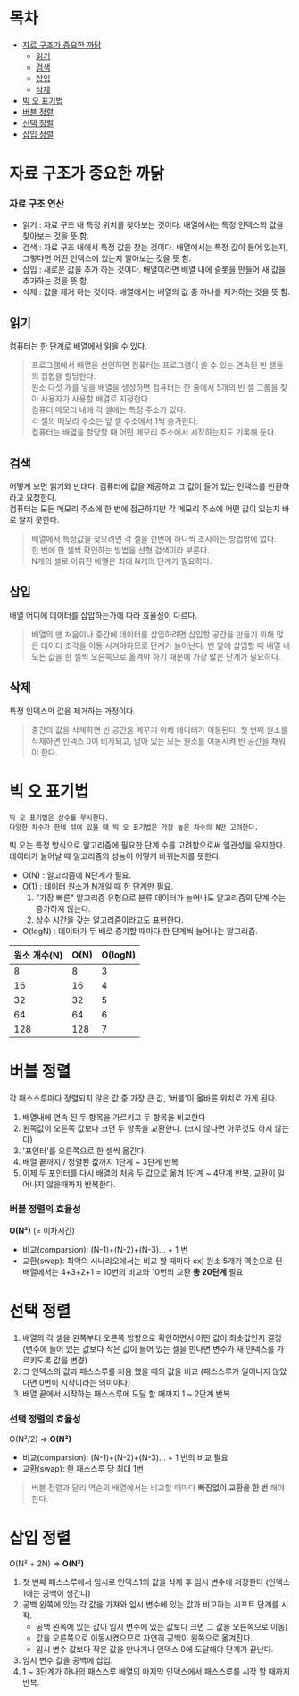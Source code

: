 
# 목차
- [자료 구조가 중요한 까닭](#1장-자료-구조가-중요한-까닭)  
  - [읽기](#읽기) 
  - [검색](#검색)
  - [삽입](#삽입)
  - [삭제](#삭제)
- [빅 오 표기법](#빅-오-표기법)  
- [버블 정렬](#버블-정렬)  
- [선택 정렬](#선택-정렬)  
- [삽입 정렬](#삽입-정렬)

# 자료 구조가 중요한 까닭 
### 자료 구조 연산
* 읽기 : 자료 구조 내 특정 위치를 찾아보는 것이다. 배열에서는 특정 인덱스의 값을 찾아보는 것을 뜻 함.  
* 검색 : 자료 구조 내에서 특정 값을 찾는 것이다. 배열에서는 특정 값이 들어 있는지, 그렇다면 어떤 인덱스에 있는지 알아보는 것을 뜻 함.
* 삽입 : 새로운 값을 추가 하는 것이다. 배열이라면 배열 내에 슬롯을 만들어 새 값을 추가하는 것을 뜻 함.
* 삭제 : 값을 제거 하는 것이다. 배열에서는 배열의 값 중 하나를 제거하는 것을 뜻 함.

## 읽기
컴퓨터는 한 단계로 배열에서 읽을 수 있다.
> 프로그램에서 배열을 선언하면 컴퓨터는 프로그램이 쓸 수 있는 연속된 빈 셀들의 집합을 할당한다.  
> 원소 다섯 개를 넣을 배열을 생성하면 컴퓨터는 한 줄에서 5개의 빈 셀 그룹을 찾아 사용자가 사용할 배열로 지정한다.  
> 컴퓨터 메모리 내에 각 셀에는 특정 주소가 있다.  
> 각 셀의 메모리 주소는 앞 셀 주소에서 1씩 증가한다.  
> 컴퓨터는 배열을 할당할 때 어떤 메모리 주소에서 시작하는지도 기록해 둔다.  

## 검색
어떻게 보면 읽기와 반대다. 컴퓨터에 값을 제공하고 그 값이 들어 있는 인덱스를 반환하라고 요청한다.    
컴퓨터는 모든 메모리 주소에 한 번에 접근하지만 각 메모리 주소에 어떤 값이 있는지 바로 알지 못한다.
> 배열에서 특정값을 찾으려면 각 셀을 한번에 하나씩 조사하는 방법밖에 없다.  
> 한 번에 한 셀씩 확인하는 방법을 선형 검색이라 부른다.  
> N개의 셀로 이뤄진 배열은 최대 N개의 단계가 필요하다.

## 삽입
배열 어디에 데이터를 삽압하는가에 따라 효율성이 다르다.
> 배열의 맨 처음이나 중간에 데이터를 삽입하려면 삽입할 공간을 만들기 위해 많은 데이터 조각을 이동 시켜야하므로 단계가 늘어난다. 
> 맨 앞에 삽입할 때 배열 내 모든 값을 한 셀씩 오른쪽으로 옮겨야 하기 때문에 가장 많은 단계가 필요하다.

## 삭제
특정 인덱스의 값을 제거하는 과정이다.
> 중간의 값을 삭제하면 빈 공간을 메꾸기 위해 데이터가 이동된다.
> 첫 번째 원소를 삭제하면 인덱스 0이 비게되고, 남아 있는 모든 원소를 이동시켜 빈 공간을 채워야 한다.

# 빅 오 표기법
```
빅 오 표기법은 상수를 무시한다.  
다양한 차수가 한데 섞여 있을 때 빅 오 표기법은 가장 높은 차수의 N만 고려한다.  
```
빅 오는 특정 방식으로 알고리즘에 필요한 단계 수를 고려함으로써 일관성을 유지한다.  
데이터가 늘어날 때 알고리즘의 성능이 어떻게 바뀌는지를 뜻한다.
- O(N) : 알고리즘에 N단계가 필요.
- O(1) : 데이터 원소가 N개일 때 한 단계만 필요.
  1. "가장 빠른" 알고리즘 유형으로 분류 데이터가 늘어나도 알고리즘의 단계 수는 증가하지 않는다.
  1. 상수 시간을 갖는 알고리즘이라고도 표현한다.
- O(logN) : 데이터가 두 배로 증가할 때마다 한 단계씩 늘어나는 알고리즘.  

원소 개수(N) | O(N) | O(logN)
--------|--------|--------
8|8|3
16|16|4
32|32|5
64|64|6
128|128|7  

# 버블 정렬  
  각 패스스루마다 정렬되지 않은 값 중 가장 큰 값, '버블'이 올바른 위치로 가게 된다.

1. 배열내에 연속 된 두 항목을 가르키고 두 항목을 비교한다  
2. 왼쪽값이 오른쪽 값보다 크면 두 항목을 교환한다. (크지 않다면 아무것도 하지 않는다)
3. '포인터'를 오른쪽으로 한 셀씩 옮긴다.
4. 배열 끝까지 / 정렬된 값까지 1단계 ~ 3단계 반복
5. 이제 두 포인터를 다시 배열의 처음 두 값으로 옮겨 1단계 ~ 4단계 반복. 교환이 일어나지 않을때까지 반복한다.

### 버블 정렬의 효율성  
  **O(N²)** (= 이차시간) 

- 비교(comparsion): (N-1)+(N-2)+(N-3)... + 1 번 
- 교환(swap): 최악의 시나리오에서는 비교 할 때마다 
ex) 원소 5개가 역순으로 된 배열에서는 4+3+2+1 = 10번의 비교와 10번의 교환 **총 20단계** 필요  

# 선택 정렬

1. 배열의 각 셀을 왼쪽부터 오른쪽 방향으로 확인하면서 어떤 값이 최솟값인지 결정  
    (변수에 들어 있는 값보다 작은 값이 들어 있는 셀을 만나면 변수가 새 인덱스를 가르키도록 값을 변경)  
2. 그 인덱스의 값과 패스스루를 처음 했을 때의 값을 비교 (패스스루가 일어나지 않았다면 0번이 시작이라는 의미이다)  
3. 배열 끝에서 시작하는 패스스루에 도달 할 때까지 1 ~ 2단계 반복

### 선택 정렬의 효율성
 O(N²/2) => **O(N²)**  
- 비교(comparsion): (N-1)+(N-2)+(N-3)... + 1 번의 비교 필요  
- 교환(swap): 한 패스스루 당 최대 1번 
> 버블 정렬과 달리 역순의 배열에서는 비교할 때마다 **빠짐없이 교환을 한 번** 해야한다.  

# 삽입 정렬
  O(N² + 2N) => **O(N²)**
1. 첫 번째 패스스루에서 임시로 인덱스1의 값을 삭제 후 임시 변수에 저장한다 (인덱스 1에는 공백이 생긴다)
2. 공백 왼쪽에 있는 각 값을 가져와 임시 변수에 있는 값과 비교하는 시프트 단계를 시작.   
    - 공백 왼쪽에 있는 값이 임시 변수에 있는 값보다 크면 그 값을 오른쪽으로 이동)
    - 값을 오른쪽으로 이동시켰으므로 자연히 공백이 왼쪽으로 옮겨진다.
    - 임시 변수 값보다 작은 값을 만나거나 인덱스 0에 도달해야 단계가 끝난다.
3. 임시 변수 값을 공백에 삽입.
4. 1 ~ 3단계가 하나의 패스스루 배열의 마지막 인덱스에서 패스스루를 시작 할 때까지 반복.






